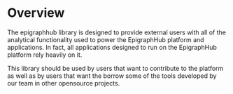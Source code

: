# Overview
The epigraphhub library is designed to provide external users with all of the analytical functionality used to power the EpigraphHub platform and applications. In fact, all applications designed to run on the EpigraphHub platform rely heavily on it.

This library should be used by users that want to contribute to the platform as well as by users that want the borrow some of the tools developed by our team in other opensource projects.
